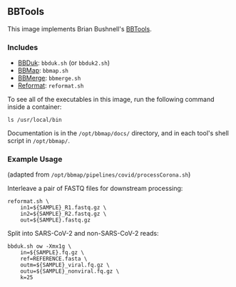 ## BBTools

This image implements Brian Bushnell's [BBTools](https://jgi.doe.gov/data-and-tools/software-tools/bbtools/).

### Includes
- [BBDuk](https://jgi.doe.gov/data-and-tools/software-tools/bbtools/bb-tools-user-guide/bbduk-guide/): `bbduk.sh` (or `bbduk2.sh`)
- [BBMap](https://jgi.doe.gov/data-and-tools/software-tools/bbtools/bb-tools-user-guide/bbmap-guide/): `bbmap.sh`
- [BBMerge](https://jgi.doe.gov/data-and-tools/software-tools/bbtools/bb-tools-user-guide/bbmerge-guide/): `bbmerge.sh`
- [Reformat](https://jgi.doe.gov/data-and-tools/software-tools/bbtools/bb-tools-user-guide/reformat-guide/): `reformat.sh`

To see all of the executables in this image, run the following command inside a container:

```text
ls /usr/local/bin
```

Documentation is in the `/opt/bbmap/docs/` directory, and in each tool's shell script in `/opt/bbmap/`.

### Example Usage
(adapted from `/opt/bbmap/pipelines/covid/processCorona.sh`)

Interleave a pair of FASTQ files for downstream processing:

```text
reformat.sh \
    in1=${SAMPLE}_R1.fastq.gz \
    in2=${SAMPLE}_R2.fastq.gz \
    out=${SAMPLE}.fastq.gz
```
Split into SARS-CoV-2 and non-SARS-CoV-2 reads:

```text
bbduk.sh ow -Xmx1g \
    in=${SAMPLE}.fq.gz \
    ref=REFERENCE.fasta \
    outm=${SAMPLE}_viral.fq.gz \
    outu=${SAMPLE}_nonviral.fq.gz \
    k=25
```
